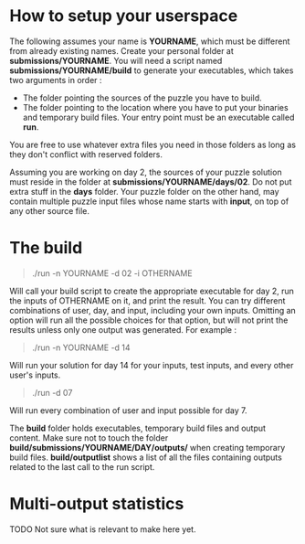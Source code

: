 # How to setup your userspace

The following assumes your name is **YOURNAME**, which must be different from already existing names.
Create your personal folder at **submissions/YOURNAME**.
You will need a script named **submissions/YOURNAME/build** to generate your executables, which takes two arguments in order :
- The folder pointing the sources of the puzzle you have to build.
- The folder pointing to the location where you have to put your binaries and temporary build files. Your entry point must be an executable called **run**.

You are free to use whatever extra files you need in those folders as long as they don't conflict with reserved folders.

Assuming you are working on day 2, the sources of your puzzle solution must reside in the folder at **submissions/YOURNAME/days/02**. Do not put extra stuff in the **days** folder. Your puzzle folder on the other hand, may contain multiple puzzle input files whose name starts with **input**, on top of any other source file.

# The build

> ./run -n YOURNAME -d 02 -i OTHERNAME

Will call your build script to create the appropriate executable for day 2, run the inputs of OTHERNAME on it, and print the result. You can try different combinations of user, day, and input, including your own inputs.
Omitting an option will run all the possible choices for that option, but will not print the results unless only one output was generated. For example :
> ./run -n YOURNAME -d 14

Will run your solution for day 14 for your inputs, test inputs, and every other user's inputs.
> ./run -d 07

Will run every combination of user and input possible for day 7.

The **build** folder holds executables, temporary build files and output content. Make sure not to touch the folder **build/submissions/YOURNAME/DAY/outputs/** when creating temporary build files.
**build/outputlist** shows a list of all the files containing outputs related to the last call to the run script.

# Multi-output statistics

TODO
Not sure what is relevant to make here yet.
